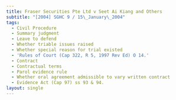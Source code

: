 ```yaml
---
title: Fraser Securities Pte Ltd v Seet Ai Kiang and Others
subtitle: "[2004] SGHC 9 / 15\_January\_2004"
tags:
  - Civil Procedure
  - Summary judgment
  - Leave to defend
  - Whether triable issues raised
  - Whether special reason for trial existed
  - 'Rules of Court (Cap 322, R 5, 1997 Rev Ed) O 14.'
  - Contract
  - Contractual terms
  - Parol evidence rule
  - Whether oral agreement admissible to vary written contract
  - Evidence Act (Cap 97) ss 93 & 94.
layout: single
---
```


